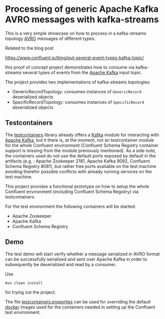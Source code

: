 Processing of generic Apache Kafka AVRO messages with kafka-streams
=======================================================================================

This is a very simple showcase on how to process in a kafka-streams
topology [AVRO](https://avro.apache.org/) messages of different types. 

Related to the blog post 
 
https://www.confluent.io/blog/put-several-event-types-kafka-topic/ 
 
this proof of concept project demonstrates how to consume via
kafka-streams several types of events from the [Apache Kafka](https://kafka.apache.org/) 
input topic.

The project provides two implementations of kafka-streams topologies:

- GenericRecordTopology: consumes instances of `GenericRecord` deserialized objects
- SpecificRecordTopology: consumes instances of `SpecificRecord` deserialized objects
 
 
 
## Testcontainers
The [testcontainers](https://www.testcontainers.org/) library already
offers a [Kafka](https://www.testcontainers.org/modules/kafka/) module
for interacting with [Apache Kafka](https://kafka.apache.org/), but
it there is, at the moment, not an testcontainer module for the whole
Confluent environment (Confluent Schema Registry container support is
missing from the module previously mentioned).
As a side note, the containers used do not use the default ports exposed
by default in the artifacts (e.g. : Apache Zookeeper 2181, Apache Kafka 9092,
Confluent Schema Registry 8081), but rather free ports available on the
test machine avoiding therefor possible conflicts with already running
services on the test machine. 

This project provides a functional prototype on how to setup the whole
Confluent environment (including Confluent Schema Registry) via testcontainers.
 
 
For the test environment the following containers will be started:
 
- Apache Zookeeper
- Apache Kafka
- Confluent Schema Registry


## Demo

The test demo will start verify whether a message serialized in AVRO 
format can be successfully serialized and sent over Apache Kafka
in order to subsequently be deserialized and read by a consumer.


Use 

```bash
mvn clean install
```

for trying out the project.

The file [testcontainers.properties](src/test/resources/testcontainers.properties) can be
used for overriding the default [docker](https://www.docker.com/) images used for the containers needed in setting 
up the Confluent test environment.
